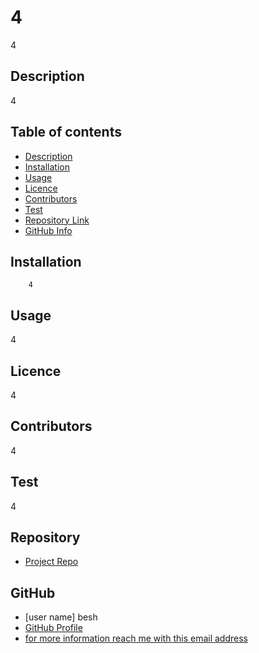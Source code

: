 
# **4**

4

## Description 

4

## Table of contents

- [Description](#Description)
- [Installation](#Installation)
- [Usage](#Usage)
- [Licence](#Licence)
- [Contributors](#Contributors)
- [Test](#Test)
- [Repository Link](#Repository)
- [GitHub Info](#GitHub) 


## Installation

        4

## Usage

4

## Licence

4

## Contributors

4

## Test

4


## Repository

- [Project Repo](besg@gmail.com)

## GitHub

- [user name] besh
- [GitHub Profile](https://github.com/besh)
- [for more information reach me with this email address](null)

